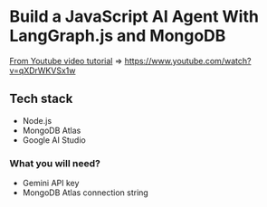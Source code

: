 # Build a JavaScript AI Agent With LangGraph.js and MongoDB

[From Youtube video tutorial](https://www.youtube.com/watch?v=qXDrWKVSx1w "Build a JavaScript AI Agent With LangGraph.js and MongoDB") => https://www.youtube.com/watch?v=qXDrWKVSx1w

## Tech stack
- Node.js
- MongoDB Atlas
- Google AI Studio

### What you will need?
- Gemini API key
- MongoDB Atlas connection string